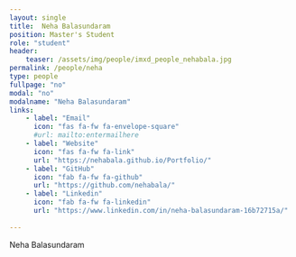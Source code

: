 ```yaml
---
layout: single
title:  Neha Balasundaram
position: Master's Student
role: "student"
header:
    teaser: /assets/img/people/imxd_people_nehabala.jpg
permalink: /people/neha
type: people
fullpage: "no"
modal: "no"
modalname: "Neha Balasundaram"
links:
    - label: "Email"
      icon: "fas fa-fw fa-envelope-square"
      #url: mailto:entermailhere
    - label: "Website"
      icon: "fas fa-fw fa-link"
      url: "https://nehabala.github.io/Portfolio/"
    - label: "GitHub"
      icon: "fab fa-fw fa-github"
      url: "https://github.com/nehabala/"
    - label: "Linkedin"
      icon: "fab fa-fw fa-linkedin"
      url: "https://www.linkedin.com/in/neha-balasundaram-16b72715a/"
      
---
```


Neha Balasundaram
